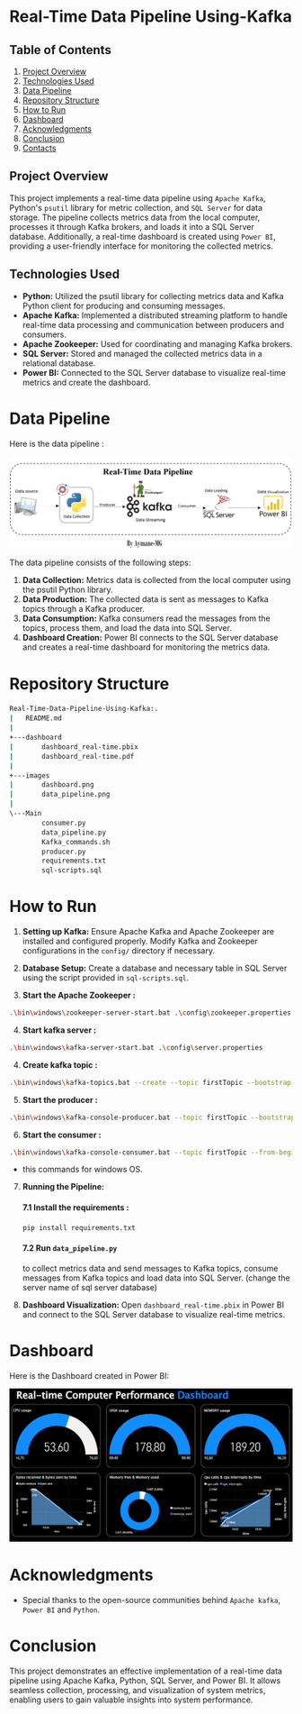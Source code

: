 
# Real-Time Data Pipeline Using-Kafka

## Table of Contents
1. [Project Overview](#project-overview)
3. [Technologies Used](#technologies-used)
4. [Data Pipeline](#data-pipeline)
5. [Repository Structure](#repository-structure)
6. [How to Run](#how-to-run)
7. [Dashboard](#dashboard)
8. [Acknowledgments](#acknowledgments)
9. [Conclusion](#conclusion)
10. [Contacts](#contacts)

## Project Overview
This project implements a real-time data pipeline using `Apache Kafka`, Python's `psutil` library for metric collection, and `SQL Server` for data storage. The pipeline collects metrics data from the local computer, processes it through Kafka brokers, and loads it into a SQL Server database. Additionally, a real-time dashboard is created using `Power BI`, providing a user-friendly interface for monitoring the collected metrics.

## Technologies Used
- **Python:** Utilized the psutil library for collecting metrics data and Kafka Python client for producing and consuming messages.
- **Apache Kafka:** Implemented a distributed streaming platform to handle real-time data processing and communication between producers and consumers.
- **Apache Zookeeper:** Used for coordinating and managing Kafka brokers.
- **SQL Server:** Stored and managed the collected metrics data in a relational database.
- **Power BI:** Connected to the SQL Server database to visualize real-time metrics and create the dashboard.

# Data Pipeline

Here is the data pipeline :

![Data_pipeline](data_pipeline.png)

The data pipeline consists of the following steps:
1. **Data Collection:** Metrics data is collected from the local computer using the psutil Python library.
2. **Data Production:** The collected data is sent as messages to Kafka topics through a Kafka producer.
3. **Data Consumption:** Kafka consumers read the messages from the topics, process them, and load the data into SQL Server.
4. **Dashboard Creation:** Power BI connects to the SQL Server database and creates a real-time dashboard for monitoring the metrics data.

# Repository Structure

```bash 
Real-Time-Data-Pipeline-Using-Kafka:.
|   README.md
|
+---dashboard
|       dashboard_real-time.pbix
|       dashboard_real-time.pdf
|
+---images
|       dashboard.png
|       data_pipeline.png
|
\---Main
        consumer.py
        data_pipeline.py
        Kafka_commands.sh
        producer.py
        requirements.txt
        sql-scripts.sql
```

# How to Run
1. **Setting up Kafka:** Ensure Apache Kafka and Apache Zookeeper are installed and configured properly. Modify Kafka and Zookeeper configurations in the `config/` directory if necessary.

2. **Database Setup:** Create a database and necessary table in 
SQL Server using the script provided in `sql-scripts.sql`.

3. **Start the Apache Zookeeper :**

```bash 
.\bin\windows\zookeeper-server-start.bat .\config\zookeeper.properties
```

4. **Start kafka  server :**

```bash
.\bin\windows\kafka-server-start.bat .\config\server.properties
```

4. **Create  kafka  topic :**

```bash 
.\bin\windows\kafka-topics.bat --create --topic firstTopic --bootstrap-server localhost:9092
```
5. **Start the producer :**

```bash 
.\bin\windows\kafka-console-producer.bat --topic firstTopic --bootstrap-server localhost:9092
```

6. **Start the consumer :**

```bash 
.\bin\windows\kafka-console-consumer.bat --topic firstTopic --from-beginning --bootstrap-server localhost:9092
```
- this commands for  windows OS.

7. **Running the Pipeline:**

    #### 7.1 Install the requirements :

    ```bash 
    pip install requirements.txt
    ```
    #### 7.2 Run `data_pipeline.py` 
    to collect metrics data and send messages to Kafka topics, consume messages from Kafka topics and load data into SQL Server. (change the server name of sql server database)

8. **Dashboard Visualization:** Open `dashboard_real-time.pbix` in Power BI and connect to the SQL Server database to visualize real-time metrics.


# Dashboard
Here is the Dashboard created in Power BI:

![Dashboard](dashboard.png)


# Acknowledgments
- Special thanks to the open-source communities behind `Apache kafka`, `Power BI` and `Python`.

# Conclusion
This project demonstrates an effective implementation of a real-time data pipeline using Apache Kafka, Python, SQL Server, and Power BI. It allows seamless collection, processing, and visualization of system metrics, enabling users to gain valuable insights into system performance.

